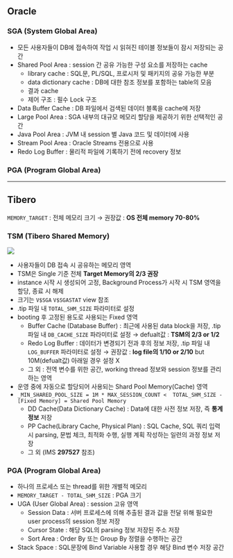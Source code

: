 ## Oracle
### SGA (System Global Area)
- 모든 사용자들이 DB에 접속하여 작업 시 읽혀진 테이블 정보들이 잠시 저장되는 공간
- Shared Pool Area : session 간 공유 가능한 구성 요소를 저장하는 cache
  - library cache : SQL문, PL/SQL, 프로시저 및 패키지의 공유 가능한 부분
  - data dictionary cache : DB에 대한 참조 정보를 포함하는 table의 모음
  - 결과 cache
  - 제어 구조 :  필수 Lock 구조
- Data Buffer Cache : DB 파일에서 검색된 데이터 블록을 cache에 저장
- Large Pool Area : SGA 내부의 대규모 메모리 할당을 제공하기 위한 선택적인 공간
- Java Pool Area : JVM 내 session 별 Java 코드 및 데이터에 사용
- Stream Pool Area : Oracle Streams 전용으로 사용
- Redo Log Buffer : 물리적 파일에 기록하기 전에 recovery 정보
### PGA (Program Global Area)

---
## Tibero
`MEMORY_TARGET` : 전체 메모리 크기 → 권장값 : **OS 전체 memory 70-80%**
### TSM (Tibero Shared Memory)
![](https://prod-files-secure.s3.us-west-2.amazonaws.com/2e9f035b-3bba-4ce1-902b-03e8e4545fa2/50e74659-9cf4-4d7e-a1bb-37b94051050d/3.1_TSM.png?X-Amz-Algorithm=AWS4-HMAC-SHA256&X-Amz-Content-Sha256=UNSIGNED-PAYLOAD&X-Amz-Credential=ASIAZI2LB4666H2JESLT%2F20251031%2Fus-west-2%2Fs3%2Faws4_request&X-Amz-Date=20251031T034306Z&X-Amz-Expires=3600&X-Amz-Security-Token=IQoJb3JpZ2luX2VjEEMaCXVzLXdlc3QtMiJHMEUCIETMEPsUBGLfuIk0kk34bvmCA2QNtcVr6TP8dnuBIOVbAiEAmirQoOwxgGE4K2vPxKzY9xg2Vn%2FNui%2FyjZ5VdHcGIo4qiAQI%2FP%2F%2F%2F%2F%2F%2F%2F%2F%2F%2FARAAGgw2Mzc0MjMxODM4MDUiDPc3%2Fu9BFERUJTZUsSrcAyMqPcdTJt26IbzAQgoFyo0XBjICgDAdHX%2B9jaex5V6g2NQGBS32Lhk%2F8PBYE7IR60NDEpzyfJwHUAIEJmPd5TqXZrwVjRijwn0AZm%2BWB40pSr5l%2FXbyuJsO6H4EHSRKr0SxuDvX4mb8aopNLjE7G7Olvb9nE1Gh7fIJJ%2BicQ6oPRevWQ1TeqtTRsiWrACZ1il8p4e8Ifz3hr0WK0Mm%2FvwgqJUVahoa1KfXuakgNc83TnHEPdljfdl%2FpOjSoXvHrqepV2vnq2BHWbTTegXoNvmcRtVQqHtVbU%2BHOrlQP7H0v5jBRNwOQSziqZd5hRQK%2FjEA1je%2F1gfXtBzyWjwc8KhqZjTapzKiZSapzz9RPsDvw8qu3bRt%2FesQ7DOAEPlm%2F9zF%2BCfkqXEAh6nohGTNW9tBsYKGZBLuoybdX75UtEtVVUHUqOdC7D6sWptsh3dKi4nWxsVwq%2F8MfNbR2r3AAVleCAZkdwXx0ETmLQuLCCaGJnBi3Fm1ni%2BrTM%2F2S1s%2FDEWBKIqC2a0J0kLxuwySXnWNAaKsF7%2FO0v99ZiOZf0oma9iYjbKbBb4HboAzUQ28GH0Wg3oNcW%2BKXENh1xYR8vgicYM4V32J2RTNSUFC9XNVpskV6t%2BKlo1TtwYqAMLzKkMgGOqUB%2BplUT2ZNu%2BwWkAkLA4yYMMS%2FTNOVntxnN8O3DPyY%2Bgt9ZW1hzgMzMlbqbeF0HfmZm4i0r5FyGsyTPO65P9BanocSabzh2QxCTpGYve7sa%2BPnsFMk3vdUrjFs7eUOlAcCZZPd%2FyFOHSSPPgnfr20y8XcVt1r1UhDKagzFqbd73qvagCNS55oSapjDY6r8Xo%2FwOYrIUGqWd4UGL631dKHj4%2BmkM1vM&X-Amz-Signature=c9f5f2497e65d06d6bf945bab4fefe5948c90cb66b97f993fff5d6468fbcced8&X-Amz-SignedHeaders=host&x-amz-checksum-mode=ENABLED&x-id=GetObject)
- 사용자들이 DB 접속 시 공유하는 메모리 영역
- TSM은 Single 기준 전체 **Target Memory의 2/3 권장**
- instance 시작 시 생성되어 고정, Background Process가 시작 시 TSM 영역을 할당, 종료 시 해제
- 크기는 `V$SGA` `V$SGASTAT` view 참조
- .tip 파일 내 `TOTAL_SHM_SIZE` 파라미터로 설정
- booting 후 고정된 용도로 사용되는 Fixed 영역
  - Buffer Cache (Database Buffer) : 최근에 사용된 data block을 저장, .tip 파일 내 `DB_CACHE_SIZE` 파라미터로 설정 → defualt값 : **TSM의 2/3 or 1/2**
  - Redo Log Buffer : 데이터가 변경되기 전과 후의 정보 저장, .tip 파일 내 `LOG_BUFFER` 파라미터로 설정 → 권장값 : **log file의 1/10 or 2/10** but 10M(defualt값) 아래일 경우 설정 X
  - 그 외 : 전역 변수를 위한 공간, working thread 정보와 session 정보를 관리하는 영역
- 운영 중에 자동으로 할당되어 사용되는 Shard Pool Memory(Cache) 영역
- `_MIN_SHARED_POOL_SIZE = 1M * MAX_SESSION_COUNT <  TOTAL_SHM_SIZE - [Fixed Memory] = Shared Pool Memory`
  - DD Cache(Data Dictionary Cache) : Data에 대한 사전 정보 저장, 즉 **통계정보** 저장 
  - PP Cache(Library Cache, Physical Plan) : SQL Cache, SQL 쿼리 입력 시 parsing, 문법 체크, 최적화 수행, 실행 계획 작성하는 일련의 과정 정보 저장
  - 그 외  (IMS **297527** 참조)
### PGA (Program Global Area)
- 하나의 프로세스 또는 thread를 위한 개별적 메모리
- `MEMORY_TARGET - TOTAL_SHM_SIZE` : PGA 크기
- UGA (User Global Area) : session 고유 영역
  - Session Data : 서버 프로세스에 의해 추출된 결과 값을 전달 위해 필요한 user process의 session 정보 저장
  - Cursor State : 해당 SQL의 parsing 정보 저장된 주소 저장
  - Sort Area : Order By 또는 Group By 정렬을 수행하는 공간
- Stack Space : SQL문장에 Bind Variable 사용할 경우 해당 Bind 변수 저장 공간

